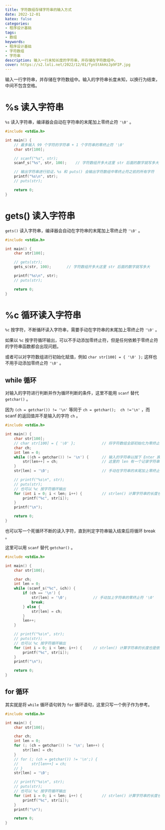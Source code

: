 ```yaml
---
title: 字符数组存储字符串的输入方式
date: 2022-12-01
katex: false
categories:
- 程序设计基础
tags: 
- 数组
keywords: 
- 程序设计基础
- 字符数组
- 字符串
description: 输入一行未知长度的字符串，并存储在字符数组中。
cover: https://s2.loli.net/2022/12/01/fynStAkHzJp9FIP.jpg
---
```


输入一行字符串，并存储在字符数组中。输入的字符串长度未知，以换行为结束，中间不包含空格。

# %s 读入字符串
`%s` 读入字符串，编译器会自动在字符串的末尾加上零终止符 `'\0'` 。

```C
#include <stdio.h>

int main() {
    // 最多输入 99 个字符的字符串 + 1 个字符串的零终止符 '\0'
    char str[100];

    // scanf("%s", str);
    scanf_s("%s", str, 100);    // 字符数组开多大这里 str 后面的数字就写多大

    // 输出字符串进行验证，%s 和 puts() 会输出字符数组中零终止符之前的所有字符
    printf("%s\n", str);
    // puts(str);

    return 0;
}
```

# gets() 读入字符串
`gets()` 读入字符串，编译器会自动在字符串的末尾加上零终止符 `'\0'` 。

```C
#include <stdio.h>

int main() {
    char str[100];

    // gets(str);
    gets_s(str, 100);       // 字符数组开多大这里 str 后面的数字就写多大

    printf("%s\n", str);
    // puts(str);

    return 0;
}
```

# %c 循环读入字符串
`%c` 按字符，不断循环读入字符串，需要手动在字符串的末尾加上零终止符 `'\0'` 。

如果以 `%c` 按字符循环输出，可以不手动添加零终止符，但是任何依赖于零终止符的字符串函数都会出现问题。

或者可以对字符数组进行初始化赋值，例如 `char str[100] = { '\0' };` 这样也不用手动添加零终止符 `'\0'` 。

## while 循环
对输入的字符进行判断并作为循环判断的条件，这里不能用 `scanf` 替代 `getchar()` 。

因为 `(ch = getchar()) != '\n'` 等同于 `ch = getchar();  ch !='\n'` ，而 scanf 的返回值并不是输入的字符 `ch` 。

```C
#include <stdio.h>

int main() {
    char str[100];
    // char str[100] = { '\0' };            // 将字符数组全部初始化为零终止符，就不用手动添加零终止符了
    char ch;
    int len = 0;
    while ((ch = getchar()) != '\n') {      // 输入的字符串以按下 Enter 换行结束
        str[len++] = ch;	                // 这里的 len 有一个记录字符串长度的作用
    }
    str[len] = '\0';                        // 手动在字符串的末尾加上零终止符 '\0'

    // printf("%s\n", str);
    // puts(str);
    // 也可以 %c 按字符循环输出
    for (int i = 0; i < len; i++) {         // strlen() 计算字符串的长度也是依赖于零终止符判断的
        printf("%c", str[i]);
    }
    printf("\n");

    return 0;
}
```

也可以写一个死循环不断的读入字符，直到判定字符串输入结束后将循环 break 。

这里可以用 `scanf` 替代 `getchar()` 。

```C
#include <stdio.h>

int main() {
    char str[100];

    char ch;
    int len = 0;
    while (scanf_s("%c", &ch)) {
        if (ch == '\n') {
            str[len] = '\0';            // 手动加上字符串的零终止符 '\0'
            break;
        } else {
            str[len] = ch;
        }
        len++;
    }

    // printf("%s\n", str);
    // puts(str);
    // 也可以 %c 按字符循环输出
    for (int i = 0; i < len; i++) {     // strlen() 计算字符串的长度也是依赖于零终止符判断的
        printf("%c", str[i]);
    }
    printf("\n");

    return 0;
}
```

## for 循环
其实就是将 `while` 循环语句转为 `for` 循环语句，这里只写一个例子作为参考。

```C
#include <stdio.h>

int main() {
    char str[100];

    char ch;
    int len = 0;
    for (; (ch = getchar()) != '\n'; len++) {
        str[len] = ch;
    }
    // for (; (ch = getchar()) != '\n';) {
    //      str[len++] = ch;
    // }
    str[len] = '\0';

    // printf("%s\n", str);
    // puts(str);
    // 也可以 %c 按字符循环输出
    for (int i = 0; i < len; i++) {         // strlen() 计算字符串的长度也是依赖于零终止符判断的
        printf("%c", str[i]);
    }
    printf("\n");

    return 0;
}
```